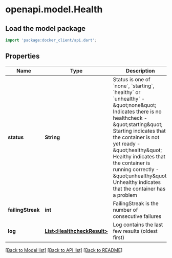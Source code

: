 # openapi.model.Health

## Load the model package
```dart
import 'package:docker_client/api.dart';
```

## Properties
Name | Type | Description | Notes
------------ | ------------- | ------------- | -------------
**status** | **String** | Status is one of &#x60;none&#x60;, &#x60;starting&#x60;, &#x60;healthy&#x60; or &#x60;unhealthy&#x60;  - \&quot;none\&quot;      Indicates there is no healthcheck - \&quot;starting\&quot;  Starting indicates that the container is not yet ready - \&quot;healthy\&quot;   Healthy indicates that the container is running correctly - \&quot;unhealthy\&quot; Unhealthy indicates that the container has a problem  | [optional] [default to null]
**failingStreak** | **int** | FailingStreak is the number of consecutive failures | [optional] [default to null]
**log** | [**List&lt;HealthcheckResult&gt;**](HealthcheckResult.md) | Log contains the last few results (oldest first)  | [optional] [default to []]

[[Back to Model list]](../README.md#documentation-for-models) [[Back to API list]](../README.md#documentation-for-api-endpoints) [[Back to README]](../README.md)


